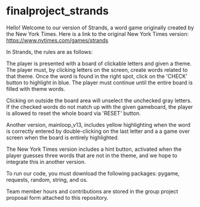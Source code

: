 # finalproject_strands

Hello! Welcome to our version of Strands, a word game originally created by the New York Times. 
Here is a link to the original New York Times version: https://www.nytimes.com/games/strands 

In Strands, the rules are as follows: 

The player is presented with a board of clickable letters and given a theme. The player must, by clicking letters on the screen, create words related to that theme. Once the word is found in the right spot, click on the 'CHECK' button to highlight in blue. The player must continue until the entire board is filled with theme words. 

Clicking on outside the board area will unselect the unchecked gray letters. If the checked words do not match up with the given gameboard, the player is allowed to reset the whole board via 'RESET' button.

Another version, mainloop_v13, includes yellow highlighting when the word is correctly entered by double-clicking on the last letter and a a game over screen when the board is entirely highlighted. 

The New York Times version includes a hint button, activated when the player guesses three words that are not in the theme, and we hope to integrate this in another version. 

To run our code, you must download the following packages: pygame, requests, random, string, and os. 



Team member hours and contributions are stored in the group project proposal form attached to this repository. 

